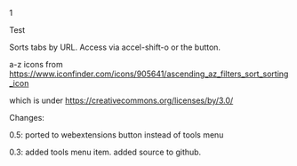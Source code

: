1

Test

Sorts tabs by URL. Access via accel-shift-o or the button.

a-z icons from https://www.iconfinder.com/icons/905641/ascending_az_filters_sort_sorting_icon

which is under
https://creativecommons.org/licenses/by/3.0/

Changes:

0.5: ported to webextensions
     button instead of tools menu

0.3: added tools menu item.
     added source to github.
